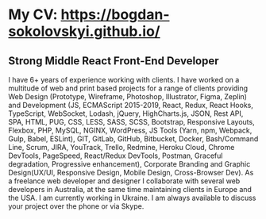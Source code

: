 # My CV: https://bogdan-sokolovskyi.github.io/


## Strong Middle React Front-End Developer

I have 6+ years of experience working with clients. I have worked on a multitude of web and print based projects for a range of clients providing Web Design (Prototype, Wireframe, Photoshop, Illustrator, Figma, Zeplin) and Development (JS, ECMAScript 2015-2019, React, Redux, React Hooks, TypeScript, WebSocket, Lodash, jQuery, HighCharts.js, JSON, Rest API, SPA, HTML, PUG, CSS, LESS, SASS, SCSS, Bootstrap, Responsive Layouts, Flexbox, PHP, MySQL, NGINX, WordPress, JS Tools (Yarn, npm, Webpack, Gulp, Babel, ESLint), GIT, GitLab, GitHub, Bitbucket, Docker, Bash/Command Line, Scrum, JIRA, YouTrack, Trello, Redmine, Heroku Cloud, Chrome DevTools, PageSpeed, React/Redux DevTools, Postman, Graceful degradation, Progressive enhancement), Corporate Branding and Graphic Design(UX/UI, Responsive Design, Mobile Design, Cross-Browser Dev).
As a freelance web developer and designer I collaborate with several web developers in Australia, at the same time maintaining clients in Europe and the USA. I am currently working in Ukraine. I am always available to discuss your project over the phone or via Skype.
